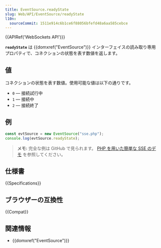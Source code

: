 ```yaml
---
title: EventSource.readyState
slug: Web/API/EventSource/readyState
l10n:
  sourceCommit: 1511e914c6b1ce6f88056bfefd48a6aa585cebce
---
```


{{APIRef('WebSockets API')}}

**`readyState`** は {{domxref("EventSource")}} インターフェイスの読み取り専用プロパティで、コネクションの状態を表す数値を返します。

## 値

コネクションの状態を表す数値。使用可能な値は以下の通りです。

- `0` — 接続試行中
- `1` — 接続中
- `2` — 接続終了

## 例

```js
const evtSource = new EventSource("sse.php");
console.log(evtSource.readyState);
```

> **メモ:** 完全な例は GitHub で見られます。 [PHP を用いた簡単な SSE のデモ](https://github.com/mdn/dom-examples/tree/main/server-sent-events) を参照してください。

## 仕様書

{{Specifications}}

## ブラウザーの互換性

{{Compat}}

## 関連情報

- {{domxref("EventSource")}}
